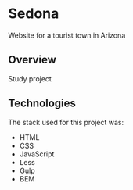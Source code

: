 # Sedona
Website for a tourist town in Arizona

## Overview
Study project

## Technologies
The stack used for this project was:
- HTML
- CSS
- JavaScript
- Less
- Gulp
- BEM
